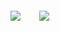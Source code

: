 <p style="display: flex;  justify-content: center; "width=100%">
        <p style="display: flex; flex-direction: row; align-items: center;>
            <a href="https://skillicons.dev">
                <img
                    src="https://skillicons.dev/icons?i=androidstudio,unity,arduino,blender,cs,cpp,java,python,bots,firebase,git,github,mysql,js,html,css&perline=4" />
            </a>
            <a href="https://skillicons.dev" style="margin-left: 30px;">
                <img
                    src="https://github-readme-stats.vercel.app/api/top-langs/?username=PriyanshuGahlot&layout=donut&langs_count=20">
            </a>
        </p>
    </p>
